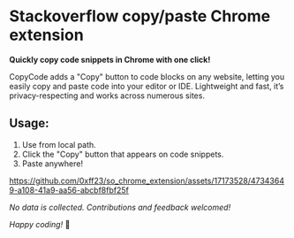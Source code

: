 # Stackoverflow copy/paste Chrome extension

**Quickly copy code snippets in Chrome with one click!**

CopyCode adds a "Copy" button to code blocks on any website, letting you easily copy and paste code into your editor or IDE. Lightweight and fast, it’s privacy-respecting and works across numerous sites. 

## Usage:
1. Use from local path.
2. Click the "Copy" button that appears on code snippets.
3. Paste anywhere!

   

https://github.com/0xff23/so_chrome_extension/assets/17173528/47343649-a108-41a9-aa56-abcbf8fbf25f



_No data is collected. Contributions and feedback welcomed!_

*Happy coding!* 🚀
